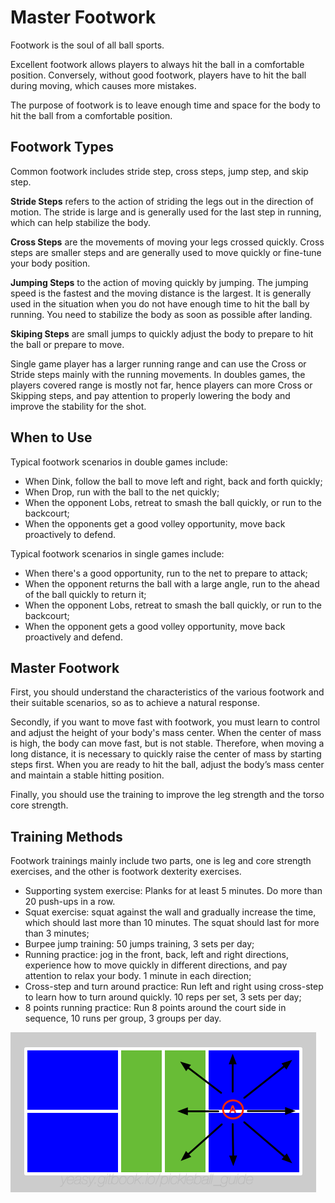 # Master Footwork

Footwork is the soul of all ball sports. 

Excellent footwork allows players to always hit the ball in a comfortable position. Conversely, without good footwork, players have to hit the ball during moving, which causes more mistakes.

The purpose of footwork is to leave enough time and space for the body to hit the ball from a comfortable position.

## Footwork Types

Common footwork includes stride step, cross steps, jump step, and skip step.

**Stride Steps** refers to the action of striding the legs out in the direction of motion. The stride is large and is generally used for the last step in running, which can help stabilize the body.

**Cross Steps** are the movements of moving your legs crossed quickly. Cross steps are smaller steps and are generally used to move quickly or fine-tune your body position.

**Jumping Steps** to the action of moving quickly by jumping. The jumping speed is the fastest and the moving distance is the largest. It is generally used in the situation when you do not have enough time to hit the ball by running. You need to stabilize the body as soon as possible after landing.

**Skiping Steps** are small jumps to quickly adjust the body to prepare to hit the ball or prepare to move.

Single game player has a larger running range and can use the Cross or Stride steps mainly with the running movements. In doubles games, the players covered range is mostly not far, hence players can more Cross or Skipping steps, and pay attention to properly lowering the body and improve the stability for the shot.

## When to Use

Typical footwork scenarios in double games include:

* When Dink, follow the ball to move left and right, back and forth quickly;
* When Drop, run with the ball to the net quickly;
* When the opponent Lobs, retreat to smash the ball quickly, or run to the backcourt;
* When the opponents get a good volley opportunity, move back proactively to defend.

Typical footwork scenarios in single games include:

* When there's a good opportunity, run to the net to prepare to attack;
* When the opponent returns the ball with a large angle, run to the ahead of the ball  quickly to return it;
* When the opponent Lobs, retreat to smash the ball quickly, or run to the backcourt;
* When the opponent gets a good volley opportunity, move back proactively and defend.

## Master Footwork

First, you should understand the characteristics of the various footwork and their suitable scenarios, so as to achieve a natural response.

Secondly, if you want to move fast with footwork, you must learn to control and adjust the height of your body's mass center. When the center of mass is high, the body can move fast, but is not stable. Therefore, when moving a long distance, it is necessary to quickly raise the center of mass by starting steps first. When you are ready to hit the ball, adjust the body’s mass center and maintain a stable hitting position.

Finally, you should use the training to improve the leg strength and the torso core strength.

## Training Methods

Footwork trainings mainly include two parts, one is leg and core strength exercises, and the other is footwork dexterity exercises.

* Supporting system exercise: Planks for at least 5 minutes. Do more than 20 push-ups in a row.
* Squat exercise: squat against the wall and gradually increase the time, which should last more than 10 minutes. The squat should last for more than 3 minutes;
* Burpee jump training: 50 jumps training, 3 sets per day;
* Running practice: jog in the front, back, left and right directions, experience how to move quickly in different directions, and pay attention to relax your body. 1 minute in each direction;
* Cross-step and turn around practice: Run left and right using cross-step to learn how to turn around quickly. 10 reps per set, 3 sets per day;
* 8 points running practice: Run 8 points around the court side in sequence, 10 runs per group, 3 groups per day.

![8-points Footwork Training](_images/footwork.png)
